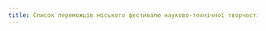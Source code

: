 ```yaml
---
title: Список переможців міського фестивалю науково-технічної творчості «Техномарафон – 2019»
---
```


<pdf src="1.pdf" />
